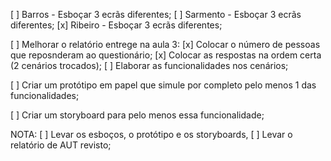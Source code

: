 [ ] Barros - Esboçar 3 ecrãs diferentes;
[ ] Sarmento - Esboçar 3 ecrãs diferentes;
[x] Ribeiro - Esboçar 3 ecrãs diferentes;

[ ] Melhorar o relatório entrege na aula 3:
	[x] Colocar o número de pessoas que reposnderam ao questionário;
	[x] Colocar as respostas na ordem certa (2 cenários trocados);
	[ ] Elaborar as funcionalidades nos cenários;

[ ] Criar um protótipo em papel que simule por completo pelo menos 1 das funcionalidades;

[ ] Criar um storyboard para pelo menos essa funcionalidade;


NOTA:
[ ] Levar os esboços, o protótipo e os storyboards,
[ ] Levar o relatório de AUT revisto;
